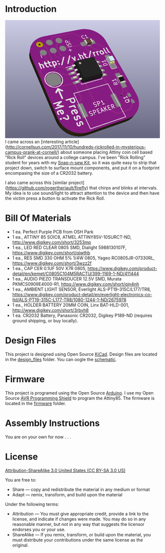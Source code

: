 Introduction
============

![Project](images/project.png) 
I came across an [interesting article] (http://cornellsun.com/2017/11/10/hundreds-rickrolled-in-mysterious-campus-prank-at-cornell/) about someone placing Attiny coin cell based "Rick Roll" devices around a college campus. I've been "Rick Rolling" student for years with my [Snap-n-sew Kit](https://www.tindie.com/products/MakersBox/snapnsew-kit-a-soft-circuit--embedded-platform/), so it was quite easy to strip that project down, switch to surface mount components, and put it on a footprint encompasing the size of a CR2032 battery.

I also came across this [similar project] (https://github.com/rogertheriault/firefly) that chirps and blinks at intervals.  My idea is to use sound/light to attract attention to the device and then have the victim press a button to activate the Rick Roll.

Bill Of Materials
=================
  
- 1 ea. Perfect Purple PCB from OSH Park
- 1 ea., ATTINY 85 SOIC8, ATMEL ATTINY85V-10SURCT-ND, http://www.digikey.com/short/3253mp
- 1 ea., LED RED CLEAR 0805 SMD, Dialight 5988130107F, https://www.digikey.com/short/qjwthb
- 1 ea., RES SMD 330 OHM 5% 1/4W 0805, Yageo RC0805JR-07330RL, https://www.digikey.com/short/3wzz2f 
- 1 ea., CAP CER 0.1UF 50V X7R 0805, https://www.digikey.com/product-detail/en/kemet/C0805C104M5RACTU/399-1169-1-ND/411444
- 1 ea., AUDIO PIEZO TRANSDUCER 12.5V SMD, Murata PKMCS0909E4000-R1, https://www.digikey.com/short/qjn4nh
- 1 ea., AMBIENT LIGHT SENSOR, Everlight ALS-PT19-315C/L177/TR8, https://www.digikey.com/product-detail/en/everlight-electronics-co-ltd/ALS-PT19-315C-L177-TR8/1080-1244-1-ND/2675978
- 1 ea., HOLDER BATTERY 20MM COIN, Linx BAT-HLD-001, http://www.digikey.com/short/3rbvh8
- 1 ea. CR2032 Battery, Panasonic CR2032, Digikey P189-ND (requires ground shipping, or buy locally).


Design Files
============
This project is designed using Open Source [KiCad](http://kicad-pcb.org/). Design files are located in the [design_files](design_files/) folder.  You can oogle the [schematic](images/base.sch.png).

Firmware
========
This project is programed using the Open Source [Arduino](https://www.arduino.cc/). I use my Open Source [AVR Programming Shield](https://www.tindie.com/products/MakersBox/yet-another-programming-shield/) to program the Attiny85. The firmware is located in the [firmware](firmware/) folder.

Assembly Instructions
=====================
You are on your own for now . . .

License
=======
[Attribution-ShareAlike 3.0 United States (CC BY-SA 3.0 US)](https://creativecommons.org/licenses/by-sa/3.0/us/)

You are free to:

- Share — copy and redistribute the material in any medium or format
- Adapt — remix, transform, and build upon the material

Under the following terms:

- Attribution — You must give appropriate credit, provide a link to the license, and indicate if changes were made. You may do so in any reasonable manner, but not in any way that suggests the licensor endorses you or your use.
- ShareAlike — If you remix, transform, or build upon the material, you must distribute your contributions under the same license as the original.
